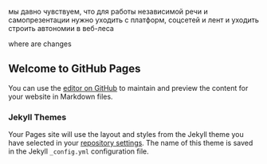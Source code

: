 мы давно чувствуем, что для работы независимой речи и самопрезентации нужно уходить с платформ, соцсетей и лент и уходить строить автономии в веб-леса 

where are changes


## Welcome to GitHub Pages

You can use the [editor on GitHub](https://github.com/mitje-glavanakov/mitje-glavanakov.github.io/edit/main/index.md) to maintain and preview the content for your website in Markdown files.

### Jekyll Themes

Your Pages site will use the layout and styles from the Jekyll theme you have selected in your [repository settings](https://github.com/mitje-glavanakov/mitje-glavanakov.github.io/settings). The name of this theme is saved in the Jekyll `_config.yml` configuration file.

